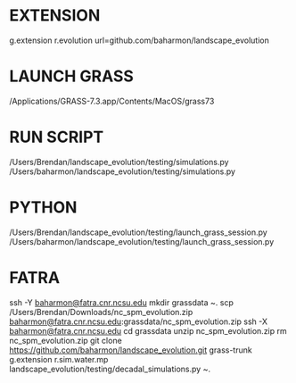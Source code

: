 # EXTENSION
g.extension r.evolution url=github.com/baharmon/landscape_evolution

# LAUNCH GRASS
/Applications/GRASS-7.3.app/Contents/MacOS/grass73

# RUN SCRIPT
/Users/Brendan/landscape_evolution/testing/simulations.py
/Users/baharmon/landscape_evolution/testing/simulations.py

# PYTHON
/Users/Brendan/landscape_evolution/testing/launch_grass_session.py
/Users/baharmon/landscape_evolution/testing/launch_grass_session.py

# FATRA
ssh -Y baharmon@fatra.cnr.ncsu.edu
mkdir grassdata
~.
scp /Users/Brendan/Downloads/nc_spm_evolution.zip baharmon@fatra.cnr.ncsu.edu:grassdata/nc_spm_evolution.zip
ssh -X baharmon@fatra.cnr.ncsu.edu
cd grassdata
unzip nc_spm_evolution.zip
rm nc_spm_evolution.zip
git clone https://github.com/baharmon/landscape_evolution.git
grass-trunk
g.extension r.sim.water.mp
landscape_evolution/testing/decadal_simulations.py
~.
